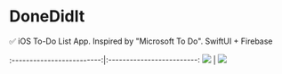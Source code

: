 # DoneDidIt
✅ iOS To-Do List App. Inspired by "Microsoft To Do". SwiftUI + Firebase

:-------------------------:|:-------------------------:
![](https://i.ibb.co/g6sBM3N/1.png)  |  ![](https://i.ibb.co/Gxfs0XF/2.png)
